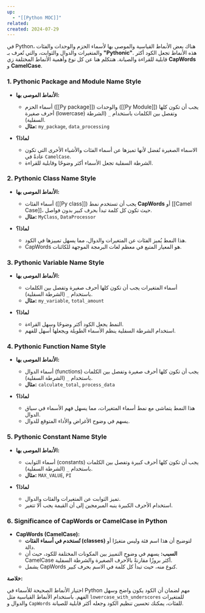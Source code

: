 ```yaml
---
up:
  - "[[Python MOC]]"
related: 
created: 2024-07-29
---
```

في Python، هناك بعض الأنماط القياسية والموصى بها لأسماء الحزم والوحدات والفئات والمتغيرات والدوال والثوابت، والتي تُعرف بـ **"Pythonic"**. هذه الأنماط تجعل الكود أكثر قابلية للقراءة والصيانة. هنتكلم هنا عن كل نوع وأهمية الأنماط المختلفة زي **CapWords** و **CamelCase**.

### 1. **Pythonic Package and Module Name Style**

- **الأنماط الموصى بها:** 
  - أسماء الحزم ([[Py package]]) والوحدات ([[Py Module]]) يجب أن تكون كلها أحرف صغيرة (lowercase) وتفصل بين الكلمات باستخدام `_` (الشرطة السفلية). 
  - **مثال:** `my_package`, `data_processing`

- **لماذا؟** 
  - الاسماء الصغيرة تُفضل لأنها تميزها عن أسماء الفئات والأشياء الأخرى التي تكون عادةً في `CamelCase`. 
  - الشرطة السفلية تجعل الأسماء أكثر وضوحًا وقابلية للقراءة.

### 2. **Pythonic Class Name Style**

- **الأنماط الموصى بها:** 
  - أسماء الفئات ([[Py class]]) يجب أن تستخدم نمط **CapWords** أو [[Camel Case]]، حيث تكون كل كلمة تبدأ بحرف كبير بدون فواصل.
  - **مثال:** `MyClass`, `DataProcessor`

- **لماذا؟**
  - هذا النمط يُميز الفئات عن المتغيرات والدوال، مما يسهل تمييزها في الكود.
  - CapWords هو المعيار المتبع في معظم لغات البرمجة الموجهة للكائنات.

### 3. **Pythonic Variable Name Style**

- **الأنماط الموصى بها:** 
  - أسماء المتغيرات يجب أن تكون كلها أحرف صغيرة وتفصل بين الكلمات باستخدام `_` (الشرطة السفلية).
  - **مثال:** `my_variable`, `total_amount`

- **لماذا؟**
  - النمط يجعل الكود أكثر وضوحًا وسهل القراءة.
  - استخدام الشرطة السفلية ينظم الأسماء الطويلة ويجعلها أسهل للفهم.

### 4. **Pythonic Function Name Style**

- **الأنماط الموصى بها:** 
  - أسماء الدوال (functions) يجب أن تكون كلها أحرف صغيرة وتفصل بين الكلمات باستخدام `_` (الشرطة السفلية).
  - **مثال:** `calculate_total`, `process_data`

- **لماذا؟**
  - هذا النمط يتماشى مع نمط أسماء المتغيرات، مما يسهل فهم الأسماء في سياق الدوال.
  - يسهم في وضوح الأغراض والأداء المتوقع للدوال.

### 5. **Pythonic Constant Name Style**

- **الأنماط الموصى بها:** 
  - أسماء الثوابت (constants) يجب أن تكون كلها أحرف كبيرة وتفصل بين الكلمات باستخدام `_` (الشرطة السفلية).
  - **مثال:** `MAX_VALUE`, `PI`

- **لماذا؟**
  - تميز الثوابت عن المتغيرات والفئات والدوال.
  - استخدام الأحرف الكبيرة ينبه المبرمجين إلى أن القيمة يجب ألا تتغير.

### 6. **Significance of CapWords or CamelCase in Python**

- **CapWords (CamelCase):**
  - **تُستخدم في أسماء الفئات (classes)** لتوضيح أن هذا اسم فئة وليس متغيرًا أو دالة.
  - **السبب:** يسهم في وضوح التمييز بين المكونات المختلفة للكود، حيث أن CamelCase أكثر بروزًا مقارنةً بالأحرف الصغيرة والشرطة السفلية.
  - يشمل CapWords كنوع منه، حيث تبدأ كل كلمة في الاسم بحرف كبير. 

**خلاصة:**

اختيار الأنماط الصحيحة للأسماء في Python مهم لضمان أن الكود يكون واضح وسهل الفهم. باستخدام الأنماط القياسية مثل `lowercase_with_underscores` للمتغيرات والدوال و `CapWords` للفئات، يمكنك تحسين تنظيم الكود وجعله أكثر قابلية للصيانة.